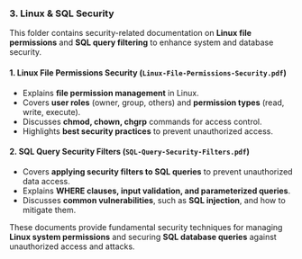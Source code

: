 ### **3. Linux & SQL Security**  

This folder contains security-related documentation on **Linux file permissions** and **SQL query filtering** to enhance system and database security.  

#### **1. Linux File Permissions Security** (`Linux-File-Permissions-Security.pdf`)  
- Explains **file permission management** in Linux.  
- Covers **user roles** (owner, group, others) and **permission types** (read, write, execute).  
- Discusses **chmod, chown, chgrp** commands for access control.  
- Highlights **best security practices** to prevent unauthorized access.  

#### **2. SQL Query Security Filters** (`SQL-Query-Security-Filters.pdf`)  
- Covers **applying security filters to SQL queries** to prevent unauthorized data access.  
- Explains **WHERE clauses, input validation, and parameterized queries**.  
- Discusses **common vulnerabilities**, such as **SQL injection**, and how to mitigate them.  

These documents provide fundamental security techniques for managing **Linux system permissions** and securing **SQL database queries** against unauthorized access and attacks.
